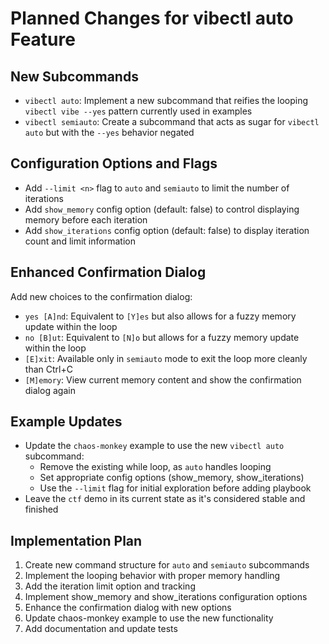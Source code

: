 # Planned Changes for vibectl auto Feature

## New Subcommands

- `vibectl auto`: Implement a new subcommand that reifies the looping `vibectl vibe --yes` pattern currently used in examples
- `vibectl semiauto`: Create a subcommand that acts as sugar for `vibectl auto` but with the `--yes` behavior negated

## Configuration Options and Flags

- Add `--limit <n>` flag to `auto` and `semiauto` to limit the number of iterations
- Add `show_memory` config option (default: false) to control displaying memory before each iteration
- Add `show_iterations` config option (default: false) to display iteration count and limit information

## Enhanced Confirmation Dialog

Add new choices to the confirmation dialog:
- `yes [A]nd`: Equivalent to `[Y]es` but also allows for a fuzzy memory update within the loop
- `no [B]ut`: Equivalent to `[N]o` but allows for a fuzzy memory update within the loop
- `[E]xit`: Available only in `semiauto` mode to exit the loop more cleanly than Ctrl+C
- `[M]emory`: View current memory content and show the confirmation dialog again

## Example Updates

- Update the `chaos-monkey` example to use the new `vibectl auto` subcommand:
  - Remove the existing while loop, as `auto` handles looping
  - Set appropriate config options (show_memory, show_iterations)
  - Use the `--limit` flag for initial exploration before adding playbook
- Leave the `ctf` demo in its current state as it's considered stable and finished

## Implementation Plan

1. Create new command structure for `auto` and `semiauto` subcommands
2. Implement the looping behavior with proper memory handling
3. Add the iteration limit option and tracking
4. Implement show_memory and show_iterations configuration options
5. Enhance the confirmation dialog with new options
6. Update chaos-monkey example to use the new functionality
7. Add documentation and update tests

